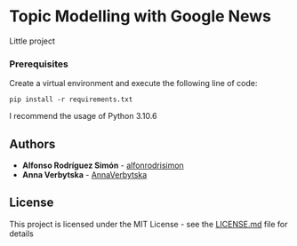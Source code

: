 # Topic Modelling with Google News

Little project

### Prerequisites

Create a virtual environment and execute the following line of code:

```
pip install -r requirements.txt
```

I recommend the usage of Python 3.10.6
## Authors

* **Alfonso Rodríguez Simón** - [alfonrodrisimon](https://github.com/alfonrodrisimon)
* **Anna Verbytska** - [AnnaVerbytska](https://github.com/AnnaVerbytska)

## License

This project is licensed under the MIT License - see the [LICENSE.md](LICENSE.md) file for details

